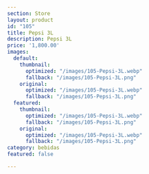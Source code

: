 ```yaml
---
section: Store
layout: product
id: "105"
title: Pepsi 3L
description: Pepsi 3L
price: '1,800.00'
images:
  default:
    thumbnail:
      optimized: "/images/105-Pepsi-3L.webp"
      fallback: "/images/105-Pepsi-3L.png"
    original:
      optimized: "/images/105-Pepsi-3L.webp"
      fallback: "/images/105-Pepsi-3L.png"
  featured:
    thumbnail:
      optimized: "/images/105-Pepsi-3L.webp"
      fallback: "/images/105-Pepsi-3L.png"
    original:
      optimized: "/images/105-Pepsi-3L.webp"
      fallback: "/images/105-Pepsi-3L.png"
category: bebidas
featured: false

---
```

